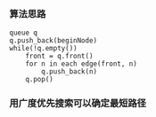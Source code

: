 ### 算法思路
```
queue q
q.push_back(beginNode)
while(!q.empty())
	front = q.front()
	for n in each edge(front, n)
		q.push_back(n)
	q.pop()
```

### 用广度优先搜索可以确定最短路径 
 